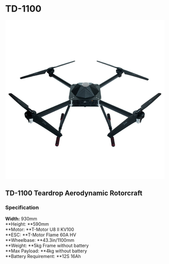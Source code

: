 # TD-1100

![](../../../../.gitbook/assets/td-1100.png)

## TD-1100 Teardrop Aerodynamic Rotorcraft

### Specification 

**Width:** 930mm \
**Height: **590mm \
**Motor: **T-Motor U8 II KV100 \
**ESC: **T-Motor Flame 60A HV\
**Wheelbase: **43.3in/1100mm \
**Weight: **5kg Frame without battery \
**Max Payload: **4kg without battery \
**Battery Requirement: **12S 16Ah

